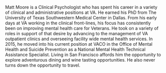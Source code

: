 
Matt Moore is a Clinical Psychologist who has spent his career in a variety of clinical and administrative positions at VA.  He earned his PhD from The University of Texas Southwestern Medical Center in Dallas.  From his early days at VA working in the clinical front-lines, his focus has consistently been on improving mental health care for Veterans.  He took on a variety of roles in support of that desire by advancing to the management of VA outpatient clinics and overseeing facility wide mental health services. In 2015, he moved into his current position at VACO in the Office of Mental Health and Suicide Prevention as a National Mental Health Technical Assistance Specialist.  Living in San Francisco affords him the opportunity to explore adventurous dining and wine tasting opportunities.  He also never turns down the opportunity to travel.

